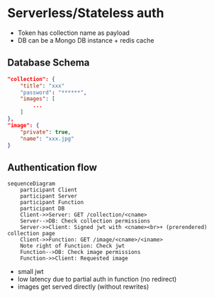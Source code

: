 # Serverless/Stateless auth

- Token has collection name as payload
- DB can be a Mongo DB instance + redis cache

## Database Schema

```json
"collection": {
    "title": "xxx"
    "password": "******",
    "images": [
        ...
    ]
},
"image": {
    "private": true,
    "name": "xxx.jpg"
}
```

## Authentication flow

```mermaid
sequenceDiagram
    participant Client
    participant Server
    participant Function
    participant DB
    Client->>Server: GET /collection/<cname>
    Server-->DB: Check collection permissions
    Server->>Client: Signed jwt with <cname><br>+ (prerendered) collection page
    Client->>Function: GET /image/<cname>/<iname>
    Note right of Function: Check jwt
    Function-->DB: Check image permissions
    Function->>Client: Requested image
```

- small jwt
- low latency due to partial auth in function (no redirect)
- images get served directly (without rewrites)